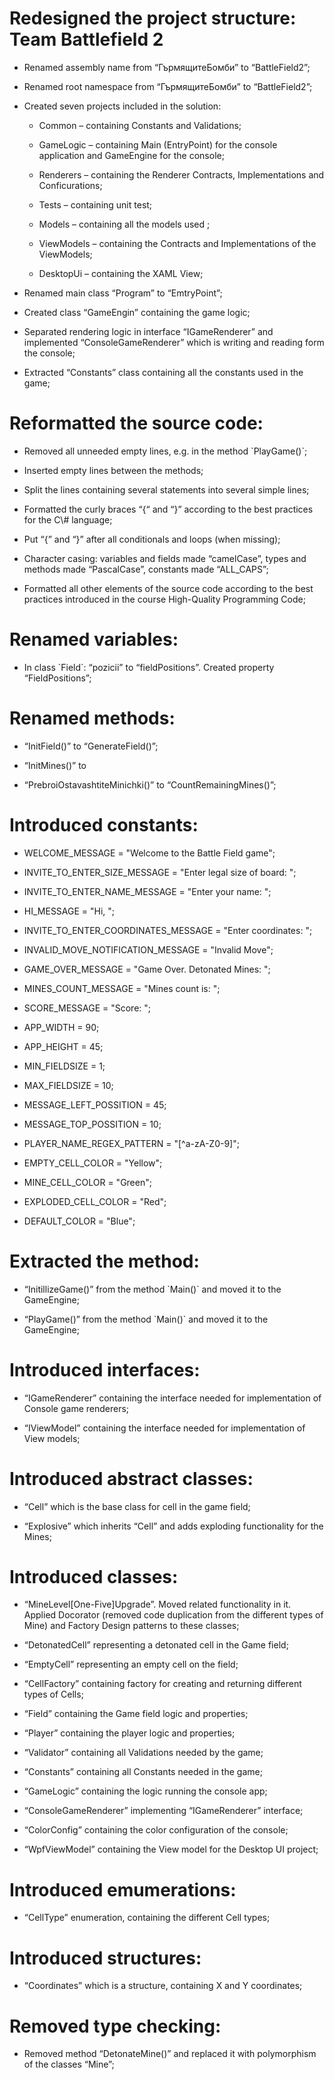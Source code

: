 Redesigned the project structure: Team Battlefield 2
====================================================

-   Renamed assembly name from “ГърмящитеБомби” to “BattleField2”;

-   Renamed root namespace from “ГърмящитеБомби” to “BattleField2”;

-   Created seven projects included in the solution:

    -   Common – containing Constants and Validations;

    -   GameLogic – containing Main (EntryPoint) for the console application and GameEngine for the console;

    -   Renderers – containing the Renderer Contracts, Implementations and Conficurations;

    -   Tests – containing unit test;

    -   Models – containing all the models used ;

    -   ViewModels – containing the Contracts and Implementations of the ViewModels;

    -   DesktopUi – containing the XAML View;

-   Renamed main class “Program” to “EmtryPoint”;

-   Created class “GameEngin” containing the game logic;

-   Separated rendering logic in interface “IGameRenderer” and implemented “ConsoleGameRenderer” which is writing and reading form the console;

-   Extracted “Constants” class containing all the constants used in the game;

Reformatted the source code:
============================

-   Removed all unneeded empty lines, e.g. in the method \`PlayGame()\`;

-   Inserted empty lines between the methods;

-   Split the lines containing several statements into several simple lines;

-   Formatted the curly braces “{“ and “}” according to the best practices for the C\\\# language;

-   Put “{” and “}” after all conditionals and loops (when missing);

-   Character casing: variables and fields made “camelCase”, types and methods made “PascalCase”, constants made “ALL\_CAPS”;

-   Formatted all other elements of the source code according to the best practices introduced in the course High-Quality Programming Code;

Renamed variables:
==================

-   In class \`Field\`: “pozicii” to “fieldPositions”. Created property “FieldPositions”;

Renamed methods:
================

-   “InitField()” to “GenerateField()”;

-   “InitMines()” to

-   “PrebroiOstavashtiteMinichki()” to “CountRemainingMines()”;

Introduced constants:
=====================

-   WELCOME\_MESSAGE = "Welcome to the Battle Field game";

-   INVITE\_TO\_ENTER\_SIZE\_MESSAGE = "Enter legal size of board: ";

-   INVITE\_TO\_ENTER\_NAME\_MESSAGE = "Enter your name: ";

-   HI\_MESSAGE = "Hi, ";

-   INVITE\_TO\_ENTER\_COORDINATES\_MESSAGE = "Enter coordinates: ";

-   INVALID\_MOVE\_NOTIFICATION\_MESSAGE = "Invalid Move";

-   GAME\_OVER\_MESSAGE = "Game Over. Detonated Mines: ";

-   MINES\_COUNT\_MESSAGE = "Mines count is: ";

-   SCORE\_MESSAGE = "Score: ";

-   APP\_WIDTH = 90;

-   APP\_HEIGHT = 45;

-   MIN\_FIELDSIZE = 1;

-   MAX\_FIELDSIZE = 10;

-   MESSAGE\_LEFT\_POSSITION = 45;

-   MESSAGE\_TOP\_POSSITION = 10;

-   PLAYER\_NAME\_REGEX\_PATTERN = "\[^a-zA-Z0-9\]";

-   EMPTY\_CELL\_COLOR = "Yellow";

-   MINE\_CELL\_COLOR = "Green";

-   EXPLODED\_CELL\_COLOR = "Red";

-   DEFAULT\_COLOR = "Blue";

Extracted the method:
=====================

-   “InitillizeGame()” from the method \`Main()\` and moved it to the GameEngine;

-   “PlayGame()” from the method \`Main()\` and moved it to the GameEngine;

Introduced interfaces:
======================

-   “IGameRenderer” containing the interface needed for implementation of Console game renderers;

-   “IViewModel” containing the interface needed for implementation of View models;

Introduced abstract classes:
============================

-   “Cell” which is the base class for cell in the game field;

-   “Explosive” which inherits “Cell” and adds exploding functionality for the Mines;

Introduced classes:
===================

-   “MineLevel\[One-Five\]Upgrade”. Moved related functionality in it. Applied Docorator (removed code duplication from the different types of Mine) and Factory Design patterns to these classes;

-   “DetonatedCell” representing a detonated cell in the Game field;

-   “EmptyCell” representing an empty cell on the field;

-   “CellFactory” containing factory for creating and returning different types of Cells;

-   “Field” containing the Game field logic and properties;

-   “Player” containing the player logic and properties;

-   “Validator” containing all Validations needed by the game;

-   “Constants” containing all Constants needed in the game;

-   “GameLogic” containing the logic running the console app;

-   “ConsoleGameRenderer” implementing “IGameRenderer” interface;

-   “ColorConfig” containing the color configuration of the console;

-   “WpfViewModel” containing the View model for the Desktop UI project;

Introduced emumerations:
========================

-   “CellType” enumeration, containing the different Cell types;

Introduced structures:
======================

-   “Coordinates” which is a structure, containing X and Y coordinates;

Removed type checking:
======================

-   Removed method “DetonateMine()” and replaced it with polymorphism of the classes “Mine”;
